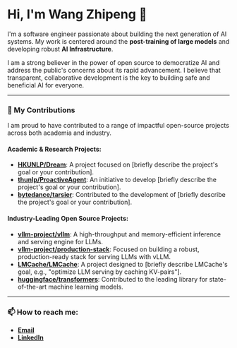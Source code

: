 # Hi, I'm Wang Zhipeng 👋

I'm a software engineer passionate about building the next generation of AI systems. My work is centered around the **post-training of large models** and developing robust **AI Infrastructure**.

I am a strong believer in the power of open source to democratize AI and address the public's concerns about its rapid advancement. I believe that transparent, collaborative development is the key to building safe and beneficial AI for everyone.

---

### 🔭 My Contributions

I am proud to have contributed to a range of impactful open-source projects across both academia and industry.

#### Academic & Research Projects:
* **[HKUNLP/Dream](https://github.com/HKUNLP/Dream)**: A project focused on [briefly describe the project's goal or your contribution].
* **[thunlp/ProactiveAgent](https://github.com/thunlp/ProactiveAgent)**: An initiative to develop [briefly describe the project's goal or your contribution].
* **[bytedance/tarsier](https://github.com/bytedance/tarsier)**: Contributed to the development of [briefly describe the project's goal or your contribution].

#### Industry-Leading Open Source Projects:
* **[vllm-project/vllm](https://github.com/vllm-project/vllm)**: A high-throughput and memory-efficient inference and serving engine for LLMs.
* **[vllm-project/production-stack](https://github.com/vllm-project/production-stack)**: Focused on building a robust, production-ready stack for serving LLMs with vLLM.
* **[LMCache/LMCache](https://github.com/LMCache/LMCache)**: A project designed to [briefly describe LMCache's goal, e.g., "optimize LLM serving by caching KV-pairs"].
* **[huggingface/transformers](https://github.com/huggingface/transformers)**: Contributed to the leading library for state-of-the-art machine learning models.

---

### 📫 How to reach me:

* [**Email**](wangzhipeng628@gmail.com)
* [**LinkedIn**](https://www.linkedin.com/in/%E5%BF%97%E9%B9%8F-%E6%B1%AA-537882216/)
